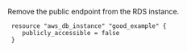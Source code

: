 
Remove the public endpoint from the RDS instance.

```hcl
 resource "aws_db_instance" "good_example" {
 	publicly_accessible = false
 }

```



